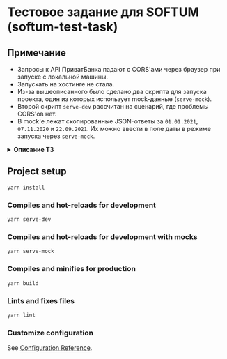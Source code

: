 
# Тестовое задание для SOFTUM (softum-test-task)

## Примечание

- Запросы к API ПриватБанка падают с CORS'ами через браузер при запуске с локальной машины. 
- Запускать на хостинге не стала.
- Из-за вышеописанного было сделано два скрипта для запуска проекта, один из которых использует mock-данные (`serve-mock`).
- Второй скрипт `serve-dev` рассчитан на сценарий, где проблемы CORS'ов нет.
- В mock'е лежат скопированные JSON-ответы за `01.01.2021`, `07.11.2020` и `22.09.2021`. Их можно ввести в поле даты в режиме запуска через `serve-mock`.



<details>

  <summary><strong>Описание ТЗ</strong></summary>

Развернуть проект на **VueJS3**. 

В проекте должно быть **2 страницы**. 

## Основная страница

- `/`
- Шапка с текстом "**Добро пожаловать**" по центру. 
- В основной части кнопка "**Выбрать дату**". При нажатии на "**Выбрать дату**" должен открываться модал с полем ввода даты, селектором валюты и кнопкой "**Проверить**". 
- Поле должно валидировать дату, не должно принимать дату меньше чем сегодняшний день минус 2 года и больше текущей даты, если невалид - показать ошибку/сообщение. 
- В селекторе 5 валют: `USD`, `EUR`, `RUB`, `PLN`, `GBP`. 
- До ввода даты и выбора валюты кнопка "**Проверить**" должна быть неактивна. 
- При нажатии на кнопку делаем запрос на [API Приватбанка](https://api.privatbank.ua/p24api/exchange_rates?json&date=01.01.2021).
- [Документация ПриватБанк](https://api.privatbank.ua/). 
- Запрос публичный.
- В запросе передаем введенную дату и переводим пользователя на страницу `/result`.

## Вторая страница
- `/result`
- Шапка с текстом "**Результат**" по центру. 
- Выводим валюту и дату, которую выбрал пользователь на предыдущей странице.
- Ниже выводим:

  | Переменная | Значение 1 |  Значение 2 |  Значение 3 |
  |----------|:-------------:|------:|------:|
  | saleRateNB |  `number` | `number` | `boolean` |
  | purchaseRateNB |    `number`   |   `number` |   `boolean` |
  | saleRate | `number` |    `number` |    `boolean` |
  | purchaseRate | `number` |    `number` |    `boolean` |

Кнопка "**Вернуться на главную**".

`Значение 1` - число, которое получили с АПИ

`Значение 2` - сумма цифр числа

`Значение 3` - значение `true/false`. 
`true` - если число из "значение2" парное, `false`, если непарное.

</details>



## Project setup
```
yarn install
```

### Compiles and hot-reloads for development
```
yarn serve-dev
```

### Compiles and hot-reloads for development with mocks
```
yarn serve-mock
```

### Compiles and minifies for production
```
yarn build
```

### Lints and fixes files
```
yarn lint
```

### Customize configuration
See [Configuration Reference](https://cli.vuejs.org/config/).
